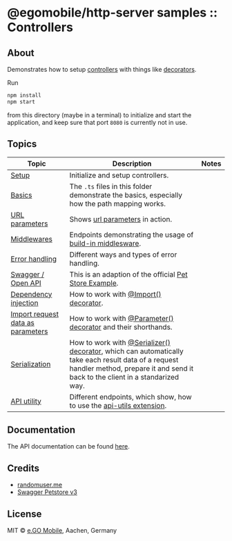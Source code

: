# @egomobile/http-server samples :: Controllers

## About

Demonstrates how to setup [controllers](https://github.com/egomobile/node-http-server/wiki/Controllers) with things like [decorators](https://www.typescriptlang.org/docs/handbook/decorators.html).

Run

```bash
npm install
npm start
```

from this directory (maybe in a terminal) to initialize and start the application, and keep sure that port `8080` is currently not in use.

## Topics

| Topic | Description | Notes |
|-------|-------------|-------|
| [Setup](./src/index.ts) | Initialize and setup controllers. | |
| [Basics](./src/controllers) | The `.ts` files in this folder demonstrate the basics, especially how the path mapping works. | |
| [URL parameters](./src/controllers/url-parameters) | Shows [url parameters](https://egomobile.github.io/node-http-server/interfaces/IHttpRequest.html#params) in action. | |
| [Middlewares](./src/controllers/middlewares) | Endpoints demonstrating the usage of [build-in middlesware](https://github.com/egomobile/node-http-server/tree/master/src/middlewares). | |
| [Error handling](./src/controllers/errors) | Different ways and types of error handling. | |
| [Swagger / Open API](./src/controllers/pet-store) | This is an adaption of the official [Pet Store Example](https://petstore3.swagger.io/). | |
| [Dependency injection](./src/controllers/imports) | How to work with [@Import() decorator](https://egomobile.github.io/node-http-server/modules.html#Import). | |
| [Import request data as parameters](./src/controllers/parameter-decorator) | How to work with [@Parameter() decorator](https://egomobile.github.io/node-http-server/modules.html#Parameter) and their shorthands. | |
| [Serialization](./src/controllers/serializer) | How to work with [@Serializer() decorator](https://egomobile.github.io/node-http-server/modules.html#Serializer), which can automatically take each result data of a request handler method, prepare it and send it back to the client in a standarized way. | |
| [API utility](./src/controllers/utils) | Different endpoints, which show, how to use the [api-utils extension](https://github.com/egomobile/node-api-utils). | |

## Documentation

The API documentation can be found
[here](https://egomobile.github.io/node-http-server/).

## Credits

- [randomuser.me](https://randomuser.me/)
- [Swagger Petstore v3](https://petstore3.swagger.io/)

## License

MIT © [e.GO Mobile](https://e-go-mobile.com/), Aachen, Germany
